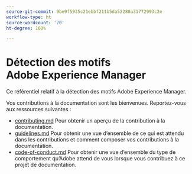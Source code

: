```yaml
---
source-git-commit: 9be9f5935c21ebbf211b5da52280a31772993c2e
workflow-type: ht
source-wordcount: '70'
ht-degree: 100%

---
```

# Détection des motifs Adobe Experience Manager

Ce référentiel relatif à la détection des motifs Adobe Experience Manager.

Vos contributions à la documentation sont les bienvenues. Reportez-vous aux ressources suivantes :

* [contributing.md](contributing.md) Pour obtenir un aperçu de la contribution à la documentation.
* [guidelines.md](guidelines.md) Pour obtenir une vue d’ensemble de ce qui est attendu dans les contributions et comment composer vos contributions à la documentation.
* [code-of-conduct.md](code-of-conduct.md) Pour obtenir une vue d’ensemble du type de comportement qu’Adobe attend de vous lorsque vous contribuez à ce projet de documentation.

